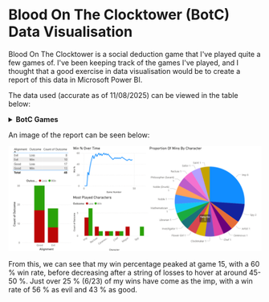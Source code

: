 # Blood On The Clocktower (BotC) Data Visualisation

Blood On The Clocktower is a social deduction game that I've played quite a few games of. I've been keeping track of the games I've played, and I thought that a good exercise in data visualisation would be to create a report of this data in Microsoft Power BI.

The data used (accurate as of 11/08/2025) can be viewed in the table below:

<details>
<summary><strong>BotC Games</strong></summary>

|   Game Number | Date       | Type        | Script                           | Alignment   | Character            | Outcome   |   Win % |
|--------------:|:-----------|:------------|:---------------------------------|:------------|:---------------------|:----------|--------:|
|             1 | 26/06/2024 | Normal      | Trouble Brewing                  | Good        | Chef                 | Loss      |  0      |
|             2 | 26/06/2024 | Normal      | Trouble Brewing                  | Good        | Mayor                | Loss      |  0      |
|             3 | 01/07/2024 | Normal      | My Beloved Monster               | Good        | Balloonist           | Loss      |  0      |
|             4 | 01/07/2024 | Normal      | Land Of The Midnight Sun         | Good        | Clockmaker           | Win       | 25      |
|             5 | 01/07/2024 | Teensyville | Race To The Bottom               | Evil        | Vortox               | Loss      | 20      |
|             6 | 17/07/2024 | Normal      | Trouble Brewing                  | Evil        | Imp                  | Win       | 33.3333 |
|             7 | 17/07/2024 | Normal      | Trouble Brewing                  | Evil        | Imp                  | Win       | 42.8571 |
|             8 | 24/07/2024 | Normal      | Trouble Brewing                  | Good        | Saint                | Win       | 50      |
|             9 | 24/07/2024 | Normal      | Trouble Brewing                  | Evil        | Spy                  | Win       | 55.5556 |
|            10 | 31/07/2024 | Normal      | Bad Moon Rising                  | Evil        | Godfather            | Loss      | 50      |
|            11 | 31/07/2024 | Normal      | Sects & Violets                  | Good        | Mathematician        | Win       | 54.5455 |
|            12 | 17/08/2024 | Normal      | Trouble Brewing                  | Evil        | Imp                  | Win       | 58.3333 |
|            13 | 24/08/2024 | Normal      | A Perfect Place                  | Evil        | Cerenovus            | Loss      | 53.8462 |
|            14 | 30/08/2024 | Normal      | Back To School                   | Good        | Librarian            | Win       | 57.1429 |
|            15 | 30/08/2024 | Normal      | (You Will Never) Break The Chain | Good        | Sailor               | Win       | 60      |
|            16 | 31/08/2024 | Normal      | Trouble Brewing                  | Good        | Recluse              | Loss      | 56.25   |
|            17 | 31/08/2024 | Normal      | Sects & Violets                  | Evil        | Cerenovus            | Win       | 58.8235 |
|            18 | 04/09/2024 | Normal      | Bad Moon Rising                  | Good        | Pacifist             | Loss      | 55.5556 |
|            19 | 04/09/2024 | Normal      | Trouble Brewing                  | Evil        | Imp                  | Win       | 57.8947 |
|            20 | 07/09/2024 | Normal      | Sects & Violets                  | Good        | Philosopher (Savant) | Win       | 60      |
|            21 | 07/09/2024 | Normal      | Trouble Brewing                  | Good        | Monk                 | Loss      | 57.1429 |
|            22 | 07/09/2024 | Normal      | Trouble Brewing                  | Good        | Chef                 | Win       | 59.0909 |
|            23 | 07/09/2024 | Normal      | Trouble Brewing                  | Good        | Recluse              | Loss      | 56.5217 |
|            24 | 07/09/2024 | Normal      | Smoked Onions                    | Good        | Noble (Drunk)        | Win       | 58.3333 |
|            25 | 14/09/2024 | Normal      | Sects & Violets                  | Good        | Dreamer              | Loss      | 56      |
|            26 | 14/09/2024 | Normal      | Trouble Brewing                  | Good        | Mayor                | Loss      | 53.8462 |
|            27 | 21/09/2024 | Normal      | Sects & Violets                  | Good        | Town Crier           | Loss      | 51.8519 |
|            28 | 21/09/2024 | Normal      | Bad Moon Rising                  | Good        | Exorcist             | Loss      | 50      |
|            29 | 21/09/2024 | Normal      | Trouble Brewing                  | Good        | Washerwoman          | Loss      | 48.2759 |
|            30 | 21/09/2024 | Normal      | Trouble Brewing                  | Good        | Investigator         | Win       | 50      |
|            31 | 27/09/2024 | Normal      | Dark and Stormy-caught           | Good        | Noble                | Win       | 51.6129 |
|            32 | 27/09/2024 | Normal      | Malchemy                         | Evil        | Imp                  | Loss      | 50      |
|            33 | 27/09/2024 | Normal      | Malchemy                         | Evil        | Fang Gu              | Win       | 51.5152 |
|            34 | 27/09/2024 | Normal      | Induced Labour                   | Good        | Shugenja             | Loss      | 50      |
|            35 | 28/09/2024 | Normal      | Trouble Brewing                  | Evil        | Imp                  | Win       | 51.4286 |
|            36 | 28/09/2024 | Normal      | Trouble Brewing                  | Evil        | Imp                  | Loss      | 50      |
|            37 | 28/09/2024 | Normal      | Sects & Violets                  | Good        | Artist               | Win       | 51.3514 |
|            38 | 29/05/2025 | Normal      | Trouble Brewing                  | Evil        | Imp                  | Win       | 52.6316 |
|            39 | 29/05/2025 | Normal      | Trouble Brewing                  | Evil        | Imp                  | Loss      | 51.2821 |
|            40 | 29/05/2025 | Normal      | Trouble Brewing                  | Evil        | Poisoner             | Loss      | 50      |
|            41 | 18/06/2025 | Normal      | Trouble Brewing                  | Good        | Ravenkeeper          | Loss      | 48.7805 |
|            42 | 18/06/2025 | Normal      | Trouble Brewing                  | Good        | Soldier              | Loss      | 47.619  |
|            43 | 26/06/2025 | Normal      | Trouble Brewing                  | Evil        | Imp                  | Loss      | 46.5116 |
|            44 | 26/06/2025 | Normal      | Trouble Brewing                  | Evil        | Spy                  | Win       | 47.7273 |
|            45 | 26/06/2025 | Normal      | Trouble Brewing                  | Good        | Recluse              | Win       | 48.8889 |
|            46 | 06/08/2025 | Normal      | Sects & Violets                  | Good        | Sweetheart           | Loss      | 47.8261 |
|            47 | 06/08/2025 | Normal      | Sects & Violets                  | Good        | Barber               | Loss      | 46.8085 |
|            48 | 06/08/2025 | Normal      | Sects & Violets                  | Good        | Flower Girl          | Win       | 47.9167 |


</details>


An image of the report can be seen below:

![BotC Graphs](images/project_3/BotC_stats.png)

From this, we can see that my win percentage peaked at game 15, with a 60 % win rate, before decreasing after a string of losses to hover at around 45-50 %. Just over 25 % (6/23) of my wins have come as the imp, with a win rate of 56 % as evil and 43 % as good.
